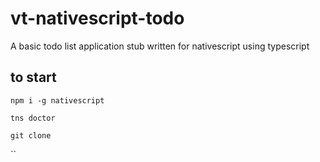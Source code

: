 # vt-nativescript-todo
A basic todo list application stub written for nativescript using typescript


## to start

`npm i -g nativescript`

`tns doctor`

`git clone` 


``
